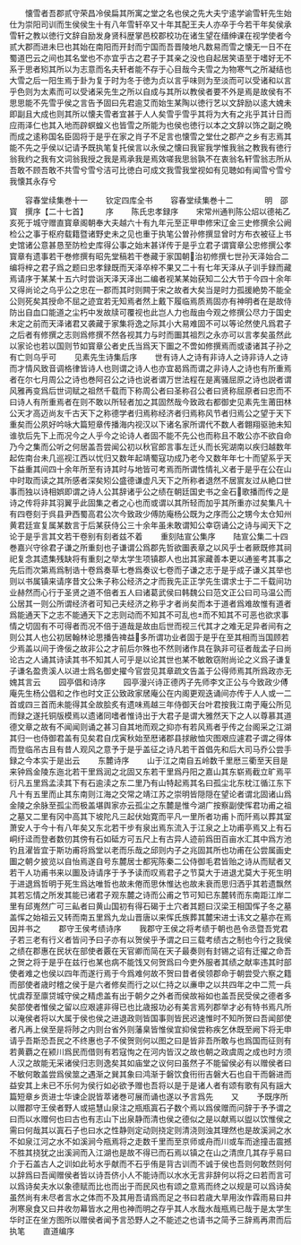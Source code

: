 <!-- { "loadSidebar": true } -->
　　懐雪者吾郡贰守荣昌冷侯扁其所寓之堂之名也侯之先大夫宁逺学谕雪轩先生始仕为崇阳司训而生侯侯生十有八年雪轩卒又十年其配王夫人亦卒于今若干年矣侯承雪轩之教以徳行文辞自励发身贤科歴掌邑校郡校功在诸生望在缙绅课在视学使者今贰大郡而进未巳也其始在南阳而开封而宁国而吾晋陵地凡数易而雪之懐无一日不在蜀道巴云之间也其名堂也不亦宜乎古之君子于其亲之没也自起居笑语至于嗜好无不系于思者矧其所以为志意而名夫轩者能不存于心目哉今夫雪之为物寒气之所凝结也大雪之后一阳生焉于卦为复于时为冬于徳为贞以言乎味则为至淡而可以受诸和以言乎色则为太素而可以受诸采先生之所以自成与其所以教侯者要不外是焉是故侯有不思思能不先雪乎侯之言告予固曰先君逾艾而始生某陶以徳行艺以文辞励以逺大媿未即副且大成也则其所以懐夫雪者宜甚于人人矣雪乎雪乎其将为大有之兆乎其计日而应雨泽仁也其入地而辟螟蝗义也皆雪之所能为也侯也徳行以本之文辞以饰之副之晩而成之逺称国名臣固将于是乎在家之肖子不足言也懐雪之堂仕之郡产之乡有志焉其能不先之乎侯以记请予既执笔复托侯言以永侯之懐曰我宦我学惟我翁之教我有徳行翁我约之我有文词翁我授之我是焉承我是焉效嗟我思翁孰不在衷翁名轩雪翁志所从吾敢不顾吾敢不共雪兮雪兮洁可比徳白可成文我雪我堂视如有见聴如有闻雪兮雪兮我懐其永存兮













　　容春堂续集巻十一
　　钦定四库全书
　　容春堂续集巻十二　　　　明　邵寳　撰序【二十七首】
　　序
　　陈氏忠孝録序
　　宋常州通判陈公炤以德祐乙亥死于城守赠直寳章阁朝奉大夫越六十有九年元至正甲申修宋辽金三史修撰余公阙检公之事于枢府载籍暨诸野史未之见也重于执笔公曽孙修撰显曾时方布衣被征上书史馆诸公意甚恳至防检史库得公事之始末甚详传于是乎立君子谓寳章公忠修撰公孝寳章有遗事若干巻修撰有昭先堂稿若干巻藏于家国朝治初修撰七世孙天泽始合二编将梓之君子爲之题曰忠孝録既而天泽卒梓不果又二十有七年天泽从子训手録而藏焉请序于某某十五六时尝诣天泽天泽出二编者视某某始获知二公大节于今四十余年又得尚论之乌乎公之忠在一郡而其时则闗于宋之故者大矣当是时力孤援絶势不能全公则死矣其授命不屈之迹宜若无知焉者然上戴下履临焉质焉固亦有神明者在是故侍防出自血口能道之尘朽中发故牍可覆视也此岂人力也哉由今观之修撰公尽力于国史未定之前而天泽诸君又袭藏于家集将逸之际其小大易难固不可以等论然使凡爲君子之后者有修撰之志则爲修撰不然各视其力与时而圗其祖烈之永亦可以言孝矣虽然此以家论也若以国则节如寳章公者史氏当爲天下圗之不啻如修撰焉而或诿诸其子孙之有亡则乌乎可
　　见素先生诗集后序
　　世有诗人之诗有非诗人之诗非诗人之诗而才情风致音调格律皆诗人也则谓之诗人也亦宜曷爲而谓之非诗人之诗也有所重焉者在尔七月周公之诗也巻阿召公之诗也说者谓万世法程在是离骚屈原之诗也説者谓风雅再变爲后世词赋之祖然千载而下称周公者曰圣称召公者曰贤称屈原者曰忠而不曰诗人有所重焉者在则不敢以所轻者加之其固然哉今致政右都御史见素先生莆田林公天才高迈尚友千古天下之称德学者归焉称经济者归焉称风节者归焉公之望于天下重矣而公夙好吟咏大篇短章传播海内视汉以下诸名家所谓代不数人者翺翔驱驰未知谁欤后先下上而况今之人乎今之论诗人者固不能不先公也而称且不敢公亦不欲自命乃今之集而公听之何居盖吾尝闻公初以秋官郎言事左迁乆而长宪湖南以疾归越数年起佐南台未几巡视江西以忧归又数年起靖蜀寇功成乃老今又数年年七十而望系乎天下益重其间四十余年所至有诗其时与地皆可考焉而所谓性情礼义者于是乎在公在山中时取而读之其所感者深矣矧公盛德谦虚凡天下之所称者退然不居賔友过从絶口世事而独以诗相娯即谓之诗人公其辞诸乎公之绩在朝廷国史书之金石歌播而传之是诗之传将非其羽翼乎此固集之者之心也而或谓以其所轻而加乎其所重亦过矣集凡十有四卷刻于呉县尹西蜀高君公次今致政少傅防庵杨公既为之序而公之甥今太仓知州黄君廷宣复属某数言于后某获侍公三十余年虽未敢谓知公幸窃诵公之诗与闻天下之论于是乎言其文若干卷别有刻者兹不着
　　重刻陆宣公集序
　　陆宣公集二十四巻嘉兴守徐君子谦之所重刻也子谦谓公爲郡先哲欲圗表章之以风乎士者厥既修其祠祀复念其遗集残缺将有重刻之举太学生项镇郡人也出其家藏善本更以通鉴考其事之先后而次第焉爲制诰十卷爲奏草七巻爲奏议七卷而子谦之志于是乎成子谦义其举也则以书属镇来请序昔文公朱子称公经济之才而我先正正学先生谓求士于二千载间功业赫然而心行于圣贤之道不倍者五人曰诸葛武侯曰韩魏公曰范文正公曰司马温公而公居其一则公所谓经济者可知己夫经济之称乎才者尚矣而本于道者爲难故惟有道者爲能通天下之志不能通天下之志则动而不知其不可乱也而不知其不可恶也欲求事情之切固有不可得者而况不倍于道哉是故由后世而视三代其才之难无足异者间有之则公其人也公初居翰林论思播告禆益多所谓功业者固于是乎在至其相而当国顾若少焉盖以间于谗佞之故非公之才前后尔殊也不然则诸作具在孰非可征者哉孟子曰尚论古之人诵其诗读其书不知其人可乎是以论其世也某不敏敢窃附尚论之义爲子谦复子谦名盈贵溪人以进士爲名御史擢今官尝见其章疏文告盖于公得师焉其所爲政亦无媿其言云
　　园亭倡和诗序
　　园亭漫兴诗正德丙子先师李文正公与今致政少傅庵先生杨公倡和之作也时文正公致政家居庵公在内阁更观迭诵间亦传于人人或一二首或四三首而未能得其全故脍炙有遗味焉越三年侍御天台叶君按我江南于庵公所见而録之遂托铜版模焉以遗诸同嗜者惟诗出于大君子是谓大雅然天下之人以尊慕其道德文章之故有不闻闻则诵之甚习自其地而观之抑亦有若风焉者乎传之台阁采之江湖其归一也侍御君盖有见矣君自戊寅秋始至厯诸郡县捄敝恤灾图艰应遽君子谓之得体而登临吊古且有昔人观风之意予于是乎盖征之诗凡若干首倡先和后大司马乔公尝手録之今本实于是出云
　　东麓诗序
　　山于江之南自五岭数千里厯三衢至天目是来钟爲金陵东迤北若干里爲润之北固又东若干里爲丹阳之嘉山其东崭焉截立旷焉平衍凡五里爲孟渎其下有石逾渎之东二里乃有山特起焉其名曰孤尘北东枕江循江东下凡十有五里而止其东南则江海之交常之靖江苏之崇明皆隠隠在望论者谓北固诸山爲金陵之余脉至孤尘而极盖堪舆家亦云孤尘之东麓是惟今湖广按察副使恽君功甫之祖之墓又二里有冈中高其下坡陀凡三起伏始寛而平凡一里所者功甫卜而阡焉以葬其室萧安人于今十有八年矣又东北若干步有泉出焉东流入于江泉之上功甫亭焉又上有石峒纡迳而登者数仞其傍有石如砥方可五尺上有古异人迹前爲田百亩水汇其中爲方池钓且濯皆宜于斯功甫将爲堂以老而乐哉之邱则内子之兆固其所也功甫在公尝属画史圗之朝夕披览以自怡焉遂自号东麓居士都宪陈秦二公侍御毛君皆贻之诗从而赋者又若干人功甫书来以圗及诗请序于予予读而叹焉君子之节莫大于进退尤莫大于死生明于进退爲哲明于死生爲达唯哲也故未倦而思休惟达也故未衰而思归洒乎其若遗飘然其若忘情之所发其能已诸君子观东麓之诗而公甫之节可知已东麓转而东南距江岸二里有邱嵬然广可三畆者曰黄山国初有得石碣于土穴者其题曰汉梁王相国恽子冬之墓盖恽之始祖云又转而南五里爲九龙山晋唐以来恽氏族葬其麓宋进士讳文之墓亦在焉因并书之
　　郡守王侯考绩诗序
　　我郡守王侯之将考绩于朝也邑令丞暨吾党君子若三老有行义者皆问予曰子亦有以贺侯乎予谓之曰三载考绩古之制也今行之我侯之绩在郡惠在民状在部使者覈在天官卿而简在天子最奏则有封锡之诏有迁擢之命吾之贺之将于是乎在兹行也某也病不能饯又何贺爲曰今吏外服者其绩之献率违其时部使者难之也侯以四年而遂行焉于今爲难何故不贺曰昔者侯领郡命于朝尝受六察之籍而部使者歳时稽之侯于是六者修矣而行之以仁持之以亷申之以共四年之中二荒一兵忧虞荐至廪贷城守侯之精虑盖有出于朝夕之外者而侯故裕如也盖吾民受侯之德者多矣部使者惟侯之留以应艰遽非得已也比歳报功必有美言焉列郡举才必有特书焉凡所以淹侯者将以大属于侯也侯之进退政则皆国事则皆民迟速惟时不知所贺曰吾闻部使者凡再上侯至是将陟之内则台省外则藩臬皆惟侯宜抑侯尝称疾乞休既至阙下将无申请乎吾斯恐吾民之不终惠也子不侯贺则何以图之曰是皆非吾所敢与也爲国而征则有若黄覇之在颍川爲民而借则有若寇恂之在河内皆汉之故也朝之政虞周之成也时方须人汉之故能无采诸侯归志则逸矣其如庙堂之议何曰虽然子不能留侯必有以赠侯者曰不敏何敢盖尝爲侯筮之遇渐之巽其象曰鸿渐于磐饮食衎衎吉磐大石也自干而磐进而益安其上未已不乐何为侯行如必欲予赠也吾将以是于是诸人者有颂有歌有风有謡大篇短章乡贡进士华谏企説皆萃诸巻可展而诵也遂以予言爲先
　　又
　　予既序所以赠郡守王侯者野人或挹慧山泉注之瓶瓶寘石子数个焉以爲侯赠而问辞于予予谓之曰而以水赠何也曰古也有志山下出泉静而清也侯之德似之是以献焉以盥以饮惟侯之需曰何哉其以寘石子也曰水之性静则定动则挠定则清浇则浊其理然也是故溪涧之水不如泉江河之水不如溪涧今瓶焉将之走数千里而至京师或舟而川或车而途撞击震撼不胜其挠犹之出溪涧而入江湖也是故不得已而石焉以镇之在山之清庶几其存乎易曰介于石盖古人之训如此茍水乎献而不石乎侑是背古训而不诚于侯也吾则何敢然则何以辞爲曰吾闻赠侯者皆以诗吾侪小人不能诗而以水水无言非辞何以将之曰若而言可以爲诗矣夫水以象德赋而比也而出于而民风也有颂之意焉而终之以规是可以爲诗矣虽然尚有未尽者言水之体而不及其用吾请爲而足之书曰若歳大旱用汝作霖雨易曰井冽寒泉食又曰井收勿幕皆水之用也神而明之存乎其人水哉水哉瓶焉已哉于是太学生华时正在坐方图所以赠侯者闻予言恐野人之不能述之也请书之简予三辞焉再肃而后执笔
　　直道编序
